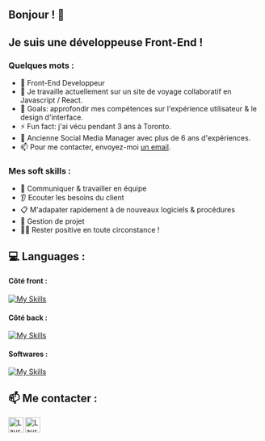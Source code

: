 ## Bonjour ! 👋

## Je suis une développeuse Front-End !

### Quelques mots : 

- 💼 Front-End Developpeur
- 🔭 Je travaille actuellement sur un site de voyage collaboratif en Javascript / React.
- 🥅 Goals: approfondir mes compétences sur l'expérience utilisateur & le design d'interface.
- ⚡ Fun fact: j'ai vécu pendant 3 ans à Toronto.
- 📱 Ancienne Social Media Manager avec plus de 6 ans d'expériences.
- 📫 Pour me contacter, envoyez-moi [un email](mailto:laurafrancoiseugene@gmail.com).


### Mes soft skills : 
- 🤝 Communiquer & travailler en équipe
- 👂 Ecouter les besoins du client
- 📋 M'adapater rapidement à de nouveaux logiciels & procédures
- 📆 Gestion de projet
- 🙆‍♀️ Rester positive en toute circonstance !

 ## 💻 Languages : 
 #### Côté front : 
[![My Skills](https://skillicons.dev/icons?i=html,css,js,react,ts,sass,tailwind)]((https://www.linkedin.com/in/laura-francoiseugene/))

 #### Côté back : 
 [![My Skills](https://skillicons.dev/icons?i=nodejs,express,postgres)]((https://www.linkedin.com/in/laura-francoiseugene/))

 #### Softwares : 
 [![My Skills](https://skillicons.dev/icons?i=figma,ai,ps)]((https://www.linkedin.com/in/laura-francoiseugene/))


## 📫 Me contacter : 
[<img align="left" alt="LauraFrancoisEugene | LinkedIn" width="30px" src="https://www.svgrepo.com/show/473701/linkedin.svg" />](https://www.linkedin.com/in/laura-francoiseugene/)
[<img align="left" alt="LauraFrancoisEugene | Email" width="30px" src="https://www.svgrepo.com/show/304667/email-envelope.svg"/>](mailto:laurafrancoiseugene@gmail.com)
